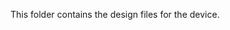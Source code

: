 <!--- Open Source Assistive Technology Template: GitHub Design Files Readme Version 1.2 (2025-Feb-04)  --->

This folder contains the design files for the device.